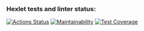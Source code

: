 ### Hexlet tests and linter status:
[![Actions Status](https://github.com/Auqpiro/frontend-project-46/workflows/hexlet-check/badge.svg)](https://github.com/Auqpiro/frontend-project-46/actions)
[![Maintainability](https://api.codeclimate.com/v1/badges/4f80ff9e859d4ed1e5c7/maintainability)](https://codeclimate.com/github/Auqpiro/frontend-project-46/maintainability)
[![Test Coverage](https://api.codeclimate.com/v1/badges/4f80ff9e859d4ed1e5c7/test_coverage)](https://codeclimate.com/github/Auqpiro/frontend-project-46/test_coverage)